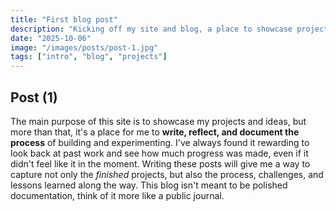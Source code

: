 ```yaml
---
title: "First blog post"
description: "Kicking off my site and blog, a place to showcase projects, reflect, and document the process."
date: "2025-10-06"
image: "/images/posts/post-1.jpg"
tags: ["intro", "blog", "projects"]
---
```


## Post (1)

The main purpose of this site is to showcase my projects and ideas, but more than that, it's a place for me to **write, reflect, and document the process** of building and experimenting. I've always found it rewarding to look back at past work and see how much progress was made, even if it didn't feel like it in the moment. Writing these posts will give me a way to capture not only the _finished_ projects, but also the process, challenges, and lessons learned along the way. This blog isn't meant to be polished documentation, think of it more like a public journal.
